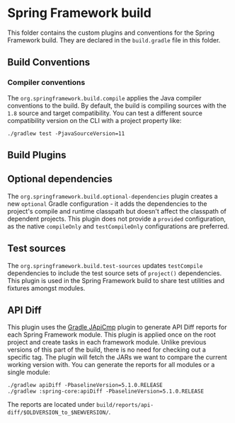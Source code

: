 # Spring Framework build

This folder contains the custom plugins and conventions for the Spring Framework build. They are declared in
the `build.gradle` file in this folder.

## Build Conventions

### Compiler conventions

The `org.springframework.build.compile` applies the Java compiler conventions to the build. By default, the build is
compiling sources with the `1.8` source and target compatibility. You can test a different source compatibility version
on the CLI with a project property like:

```
./gradlew test -PjavaSourceVersion=11
```

## Build Plugins

## Optional dependencies

The `org.springframework.build.optional-dependencies` plugin creates a new `optional`
Gradle configuration - it adds the dependencies to the project's compile and runtime classpath but doesn't affect the
classpath of dependent projects. This plugin does not provide a `provided` configuration, as the native `compileOnly`
and `testCompileOnly`
configurations are preferred.

## Test sources

The `org.springframework.build.test-sources` updates `testCompile` dependencies to include the test source sets
of `project()` dependencies. This plugin is used in the Spring Framework build to share test utilities and fixtures
amongst modules.

## API Diff

This plugin uses the [Gradle JApiCmp](https://github.com/melix/japicmp-gradle-plugin) plugin to generate API Diff
reports for each Spring Framework module. This plugin is applied once on the root project and create tasks in each
framework module. Unlike previous versions of this part of the build, there is no need for checking out a specific tag.
The plugin will fetch the JARs we want to compare the current working version with. You can generate the reports for all
modules or a single module:

```
./gradlew apiDiff -PbaselineVersion=5.1.0.RELEASE
./gradlew :spring-core:apiDiff -PbaselineVersion=5.1.0.RELEASE
```      

The reports are located under `build/reports/api-diff/$OLDVERSION_to_$NEWVERSION/`.